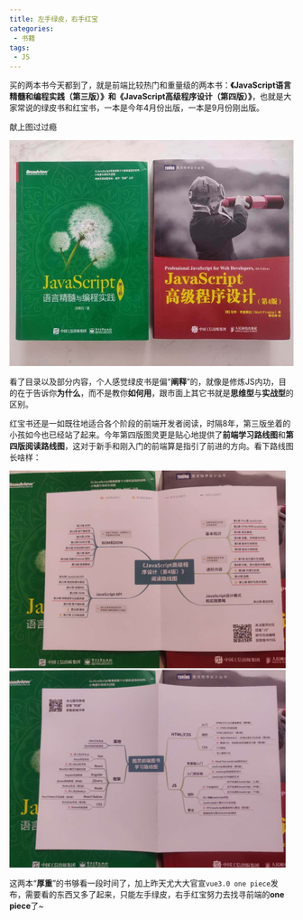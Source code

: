 ```yaml
---
title: 左手绿皮，右手红宝
categories:
 - 书籍
tags:
 - JS
---
```




买的两本书今天都到了，就是前端比较热门和重量级的两本书：**《JavaScript语言精髓和编程实践（第三版）》**和**《JavaScript高级程序设计（第四版）》**，也就是大家常说的绿皮书和红宝书，一本是今年4月份出版，一本是9月份刚出版。

献上图过过瘾

<!-- more -->

<img src="/images/3and4.jpg" alt="绿皮书和红宝书" width="560" height="400"/>

看了目录以及部分内容，个人感觉绿皮书是偏“**阐释**”的，就像是修炼JS内功，目的在于告诉你**为什么**，而不是教你**如何用**，跟市面上其它书就是**思维型**与**实战型**的区别。

红宝书还是一如既往地适合各个阶段的前端开发者阅读，时隔8年，第三版坐着的小孩如今也已经站了起来。今年第四版图灵更是贴心地提供了**前端学习路线图**和**第四版阅读路线图**，这对于新手和刚入门的前端算是指引了前进的方向。看下路线图长啥样：

<img src="/images/red4route.jpg" alt="高4阅读路线" width="490" height="350" />

<img src="/images/tllearnroute.jpg" alt="图灵前端学习路线" width="490" height="350" />

这两本“**厚重**”的书够看一段时间了，加上昨天尤大大官宣`vue3.0 one piece`发布，需要看的东西又多了起来，只能左手绿皮，右手红宝努力去找寻前端的**one piece**了~

